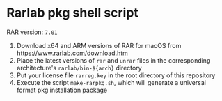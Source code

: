 # Rarlab pkg shell script

RAR version: `7.01`

1. Download x64 and ARM versions of RAR for macOS from https://www.rarlab.com/download.htm
2. Place the latest versions of `rar` and `unrar` files in the corresponding architecture's `rarlab/bin-${arch}` directory
3. Put your license file `rarreg.key` in the root directory of this repository
4. Execute the script `make-rarpkg.sh`, which will generate a universal format pkg installation package
